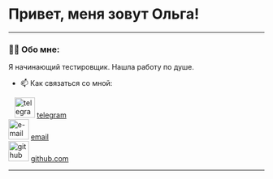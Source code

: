 # Привет, меня зовут Ольга!

---

### 👨‍💻 Обо мне:

Я начинающий тестировщик. Нашла работу по душе.

- 📫 Как связаться со мной: 

 <div class="contacts">

                <img src="https://cdn-icons-png.flaticon.com/512/2111/2111646.png" width="40" height="40" alt="telegram" />
                 <a href="http://t.me/fillova14">telegram</a> 
                 <br> 
                 <img src="https://cdn-icons-png.flaticon.com/512/17773/17773355.png" width="40" height="40" alt="e-mail" />
                 <a href="mailto:shipovalchik@mail.ru">email</a>
                 <br>
                 <img src="https://cdn-icons-png.flaticon.com/128/3291/3291695.png" width="40" height="40" alt="github" />
                 <a href="https://github.com/OlgaFof">github.com</a>
                 </a>
  </div>

</div>

---
